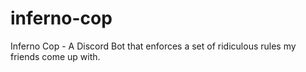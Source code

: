 # inferno-cop
Inferno Cop - A Discord Bot that enforces a set of ridiculous rules my friends come up with. 
